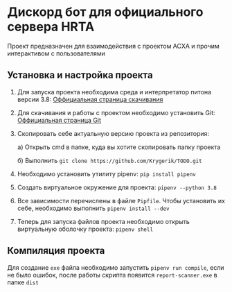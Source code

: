 # Дискорд бот для официального сервера HRTA

Проект предназначен для взаимодействия с проектом АСХА и прочим интерактивом с пользователями

## Установка и настройка проекта

1) Для запуска проекта необходима среда и интерпретатор питона версии 3.8: [Оффициальная страница скачивания](https://www.python.org/downloads/release/python-380/)
2) Для скачивания и работы с проектом необходимо установить Git: [Оффициальная страница Git](https://git-scm.com/downloads)
3) Скопировать себе актуальную версию проекта из репозитория:
   
   а) Открыть cmd в папке, куда вы хотите скопировать папку проекта
   
   б) Выполнить `git clone https://github.com/Krygerik/TODO.git`
4) Необходимо установить утилиту pipenv: `pip install pipenv`
5) Создать виртуальное окружение для проекта: `pipenv --python 3.8`
6) Все зависимости перечислены в файле `Pipfile`. Чтобы установить их себе, необходимо выполнить `pipenv install --dev`
7) Теперь для запуска файлов проекта необходимо открыть виртуальную оболочку проекта: `pipenv shell`

## Компиляция проекта

Для создание `exe` файла необходимо запустить `pipenv run compile`, если не было ошибок, после работы скрипта
появится `report-scanner.exe` в папке `dist` 
